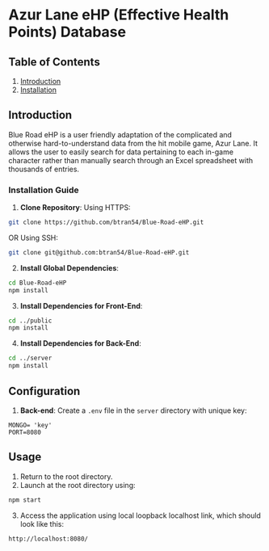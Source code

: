 # Azur Lane eHP (Effective Health Points) Database

## Table of Contents
1. [Introduction](#introduction)
2. [Installation](#installation)

## Introduction
Blue Road eHP is a user friendly adaptation of the complicated and otherwise hard-to-understand data from the hit mobile game, Azur Lane. It allows the user to easily search for data pertaining to each in-game character rather than manually search through an Excel spreadsheet with thousands of entries.

### Installation Guide
1. **Clone Repository**:
Using HTTPS:
```sh
git clone https://github.com/btran54/Blue-Road-eHP.git
```
OR
Using SSH:
```sh
git clone git@github.com:btran54/Blue-Road-eHP.git
```
2. **Install Global Dependencies**:
```sh
cd Blue-Road-eHP
npm install
```
3. **Install Dependencies for Front-End**:
```sh
cd ../public
npm install
```
4. **Install Dependencies for Back-End**:
```sh
cd ../server
npm install
```

## Configuration
1. **Back-end**: Create a `.env` file in the `server` directory with unique key:
```
MONGO= 'key'
PORT=8080
```

## Usage
1. Return to the root directory.
2. Launch at the root directory using:
```sh
npm start
```
3. Access the application using local loopback localhost link, which should look like this:
```sh
http://localhost:8080/
```